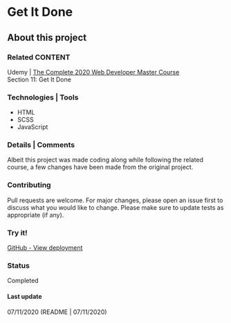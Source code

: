 # Get It Done

## About this project

### Related CONTENT
Udemy | [The Complete 2020 Web Developer Master Course](https://www.udemy.com/course/the-complete-2020-web-developer-master-course/)  
Section 11: Get It Done

### Technologies | Tools
- HTML
- SCSS
- JavaScript

### Details | Comments
Albeit this project was made coding along while following the related course, a few changes have been made from the original project.

### Contributing
Pull requests are welcome. For major changes, please open an issue first to discuss what you would like to change.
Please make sure to update tests as appropriate (if any).

### Try it!
[GitHub - View deployment](https://dyrits.github.io/GET-IT-DONE/)

### Status
Completed

#### Last update
07/11/2020
(README | 07/11/2020)